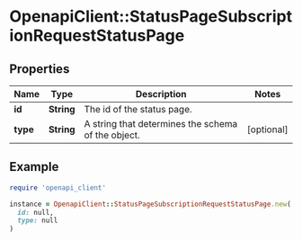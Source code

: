 # OpenapiClient::StatusPageSubscriptionRequestStatusPage

## Properties

| Name | Type | Description | Notes |
| ---- | ---- | ----------- | ----- |
| **id** | **String** | The id of the status page. |  |
| **type** | **String** | A string that determines the schema of the object. | [optional] |

## Example

```ruby
require 'openapi_client'

instance = OpenapiClient::StatusPageSubscriptionRequestStatusPage.new(
  id: null,
  type: null
)
```

